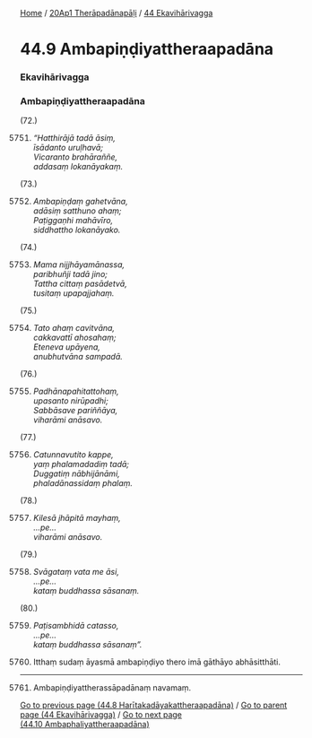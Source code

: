 
[Home](/) / [20Ap1 Therāpadānapāḷi](../../20Ap1.md) / [44 Ekavihārivagga](../44.md)

# 44.9 Ambapiṇḍiyattheraapadāna

### Ekavihārivagga

### Ambapiṇḍiyattheraapadāna

(72.)

5751. _“Hatthirājā tadā āsiṃ,_  
_īsādanto uruḷhavā;_  
_Vicaranto brahāraññe,_  
_addasaṃ lokanāyakaṃ._  


(73.)

5752. _Ambapiṇḍaṃ gahetvāna,_  
_adāsiṃ satthuno ahaṃ;_  
_Paṭiggaṇhi mahāvīro,_  
_siddhattho lokanāyako._  


(74.)

5753. _Mama nijjhāyamānassa,_  
_paribhuñji tadā jino;_  
_Tattha cittaṃ pasādetvā,_  
_tusitaṃ upapajjahaṃ._  


(75.)

5754. _Tato ahaṃ cavitvāna,_  
_cakkavattī ahosahaṃ;_  
_Eteneva upāyena,_  
_anubhutvāna sampadā._  


(76.)

5755. _Padhānapahitattohaṃ,_  
_upasanto nirūpadhi;_  
_Sabbāsave pariññāya,_  
_viharāmi anāsavo._  


(77.)

5756. _Catunnavutito kappe,_  
_yaṃ phalamadadiṃ tadā;_  
_Duggatiṃ nābhijānāmi,_  
_phaladānassidaṃ phalaṃ._  


(78.)

5757. _Kilesā jhāpitā mayhaṃ,_  
_…pe…_  
_viharāmi anāsavo._  


(79.)

5758. _Svāgataṃ vata me āsi,_  
_…pe…_  
_kataṃ buddhassa sāsanaṃ._  


(80.)

5759. _Paṭisambhidā catasso,_  
_…pe…_  
_kataṃ buddhassa sāsanaṃ”._  


5760. Itthaṃ sudaṃ āyasmā ambapiṇḍiyo thero imā gāthāyo abhāsitthāti.

---

5761. Ambapiṇḍiyattherassāpadānaṃ navamaṃ.



[Go to previous page (44.8 Harītakadāyakattheraapadāna)](44.8.md) / [Go to parent page (44 Ekavihārivagga)](../44.md) / [Go to next page (44.10 Ambaphaliyattheraapadāna)](44.10.md)


